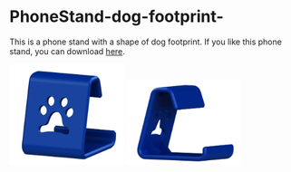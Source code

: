 # PhoneStand-dog-footprint-
This is a phone stand with a shape of dog footprint. If you like this phone stand, you can download [here](https://github.com/jwchang418/PhoneStand-dog-footprint-/blob/main/PhoneStand.STL).

<img src="https://github.com/jwchang418/PhoneStand-dog-footprint-/blob/main/Rendering_1.png" width="40%"/>
<img src="https://github.com/jwchang418/PhoneStand-dog-footprint-/blob/main/Rendering_2.png" width="40%"/>


